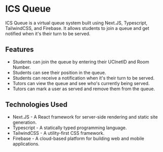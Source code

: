 # ICS Queue

ICS Queue is a virtual queue system built using Next.JS, Typescript, TailwindCSS, and Firebase. It allows students to join a queue and get notified when it's their turn to be served.

## Features

- Students can join the queue by entering their UCInetID and Room Number.
- Students can see their position in the queue.
- Students can receive a notification when it's their turn to be served.
- Tutors can view the queue and see who's currently being served.
- Tutors can mark a user as served and remove them from the queue.

## Technologies Used

- Next.JS - A React framework for server-side rendering and static site generation.
- Typescript - A statically typed programming language.
- TailwindCSS - A utility-first CSS framework.
- Firebase - A cloud-based platform for building web and mobile applications.
